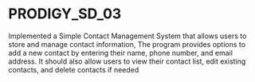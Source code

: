 # PRODIGY_SD_03
Implemented a Simple Contact Management System that allows users to store and manage contact information,
The program provides options to add a new contact by entering their name, phone number, and email address.
It should also allow users to view their contact list, edit existing contacts, and delete contacts if needed
